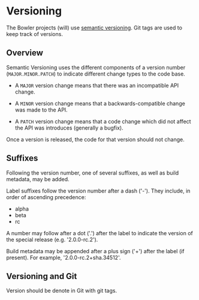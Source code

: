 Versioning
==========

The Bowler projects (will) use [semantic versioning](http://semver.org/).
Git tags are used to keep track of versions.

Overview
--------

Semantic Versioning uses the different components of a version number
(`MAJOR.MINOR.PATCH`) to indicate different change types to the code
base.

* A `MAJOR` version change means that there was an incompatible API change.

* A `MINOR` version change means that a backwards-compatible change was made to the API.

* A `PATCH` version change means that a code change which did not affect the API was introduces
  (generally a bugfix).

Once a version is released, the code for that version should not change.

Suffixes
--------

Following the version number, one of several suffixes, as well as build metadata,
may be added.

Label suffixes follow the version number after a dash ('-').  They include,
in order of ascending precedence:

* alpha
* beta
* rc

A number may follow after a dot ('.') after the label to indicate the version
of the special release (e.g. '2.0.0-rc.2').

Build metadata may be appended after a plus sign ('+') after the label (if present).
For example, '2.0.0-rc.2+sha.34512'.

Versioning and Git
------------------

Version should be denote in Git with git tags.
